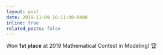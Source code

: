 ```yaml
---
layout: post
date: 2019-11-09 16:11:00-0400
inline: true
related_posts: false
---
```


Won **1st place** at 2019 Mathematical Contest in Modeling! :trophy:
